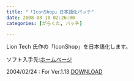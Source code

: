```yaml
---
title: "「IconShop」日本語化パッチ"
date: 2008-08-10 02:26:00
categories: [がらくた, パッチ]

---
```


Lion Tech 氏作の「IconShop」を日本語化します。
	  
ソフト入手先:[ホームページ][1] 

 [1]: http://users.pandora.be/liontech/ "LionTech"

2004/02/24
: For Ver.1.13 <a href="/junk/patch/jp_ishop113_r1.lzh">DOWNLOAD</a>
